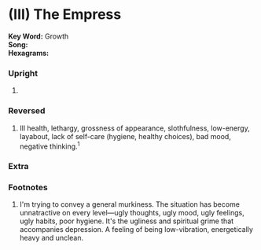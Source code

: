 # (III) The Empress

**Key Word:** Growth  
**Song:**   
**Hexagrams:** 



### Upright

1) 



### Reversed

1) Ill health, lethargy, grossness of appearance, slothfulness, low-energy, layabout, lack of self-care (hygiene, healthy choices), bad mood, negative thinking.<sup>1</sup>



### Extra





### Footnotes

1. I'm trying to convey a general murkiness. The situation has become unnatractive on every level—ugly thoughts, ugly mood, ugly feelings, ugly habits, poor hygiene. It's the ugliness and spiritual grime that accompanies depression. A feeling of being low-vibration, energetically heavy and unclean.



